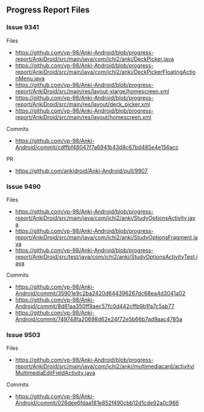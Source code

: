 ## Progress Report Files
 
 ### Issue 9341
  Files 
  * https://github.com/vp-98/Anki-Android/blob/progress-report/AnkiDroid/src/main/java/com/ichi2/anki/DeckPicker.java
  * https://github.com/vp-98/Anki-Android/blob/progress-report/AnkiDroid/src/main/java/com/ichi2/anki/DeckPickerFloatingActionMenu.java
  * https://github.com/vp-98/Anki-Android/blob/progress-report/AnkiDroid/src/main/res/layout-xlarge/homescreen.xml
  * https://github.com/vp-98/Anki-Android/blob/progress-report/AnkiDroid/src/main/res/layout/deck_picker.xml
  * https://github.com/vp-98/Anki-Android/blob/progress-report/AnkiDroid/src/main/res/layout/homescreen.xml
  
  Commits 
  * https://github.com/vp-98/Anki-Android/commit/cdffbf48047f7a6941b43d8c67bd485e4e156acc
  
  PR 
  * https://github.com/ankidroid/Anki-Android/pull/9907 
  
  
  ### Issue 9490
   Files 
    
* https://github.com/vp-98/Anki-Android/blob/progress-report/AnkiDroid/src/main/java/com/ichi2/anki/StudyOptionsActivity.java
* https://github.com/vp-98/Anki-Android/blob/progress-report/AnkiDroid/src/main/java/com/ichi2/anki/StudyOptionsFragment.java
* https://github.com/vp-98/Anki-Android/blob/progress-report/AnkiDroid/src/test/java/com/ichi2/anki/StudyOptionsActivityTest.java 
    
 Commits
    
* https://github.com/vp-98/Anki-Android/commit/35901e9c2ba2420d644396267dc68ea4d3041a02
* https://github.com/vp-98/Anki-Android/commit/8d61aa350ff9aec57fc0d442cffb9b1fa7c5ab77
* https://github.com/vp-98/Anki-Android/commit/749748fa20698d62e24f72e5b66b7ad9aac4785a
    
    
### Issue 9503

Files 
* https://github.com/vp-98/Anki-Android/blob/progress-report/AnkiDroid/src/main/java/com/ichi2/anki/multimediacard/activity/MultimediaEditFieldActivity.java

Commits 
* https://github.com/vp-98/Anki-Android/commit/026dee6fdaa181e852f490cbb12d1cde92a0c966
        
        
